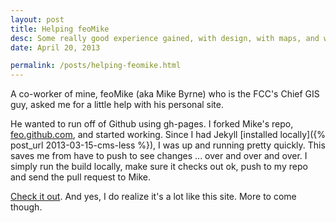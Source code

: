 ```yaml
---
layout: post
title: Helping feoMike
desc: Some really good experience gained, with design, with maps, and with github. Had a great time working on it with him. And would do it again, <strong>ANYTIME</strong>.
date: April 20, 2013

permalink: /posts/helping-feomike.html
---
```

A co-worker of mine, feoMike (aka Mike Byrne) who is the FCC's Chief GIS guy, asked me for a little help with his personal site.

He wanted to run off of Github using gh-pages. I forked Mike's repo, [feo.github.com](http://github.com/feomike/feomike.github.com), and started working. Since I had Jekyll [installed locally]({% post_url 2013-03-15-cms-less %}), I was up and running pretty quickly. This saves me from have to push to see changes ... over and over and over. I simply run the build locally, make sure it checks out ok, push to my repo and send the pull request to Mike.

[Check it out](http://feomike.github.io). And yes, I do realize it's a lot like this site. More to come though.